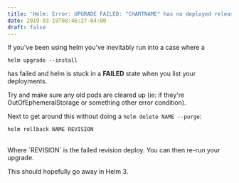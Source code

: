 ```yaml
---
title: 'Helm: Error: UPGRADE FAILED: "CHARTNAME" has no deployed releases'
date: 2019-03-19T08:46:27-04:00
draft: false
---
```


If you've been using helm you've inevitably run into a case where a

``` shell
helm upgrade --install
```

 has failed and helm is stuck in a **FAILED** state when you list your deployments.


Try and make sure any old pods are cleared up (ie: if they're OutOfEphemeralStorage or something other error condition).

Next to get around this without doing a `helm delete NAME --purge`:

``` shell
helm rollback NAME REVISION
```

<br>
Where `REVISION` is the failed revision deploy. You can then re-run your upgrade.

This should hopefully go away in Helm 3.
